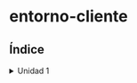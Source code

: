 # entorno-cliente

## Índice

<details>
    <summary>Unidad 1</summary>
    <ul>
        <li><a href="">Práctica 1</a></li>
    </ul>
    <ul>
        <li><a href="">Práctica 2</a></li>
    </ul>
</details>
